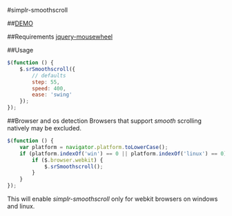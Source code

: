 #simplr-smoothscroll

##[DEMO](http://simov.github.io/simplr-smoothscroll/examples/demo1.html)

##Requirements
[jquery-mousewheel](https://github.com/brandonaaron/jquery-mousewheel/)

##Usage
```js
$(function () {
    $.srSmoothscroll({
        // defaults
        step: 55,
        speed: 400,
        ease: 'swing'
    });
});
```

##Browser and os detection
Browsers that support *smooth* scrolling natively may be excluded.
```js
$(function () {
    var platform = navigator.platform.toLowerCase();
    if (platform.indexOf('win') == 0 || platform.indexOf('linux') == 0) {
        if ($.browser.webkit) {
            $.srSmoothscroll();
        }
    }
});
```
This will enable *simplr-smoothscroll* only for webkit browsers on windows and linux.
